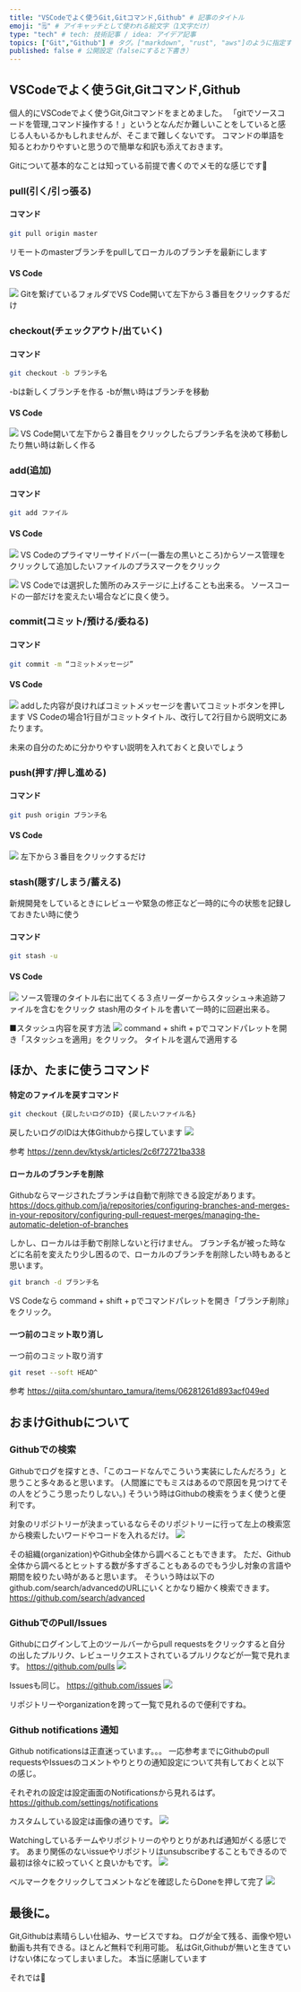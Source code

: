 ```yaml
---
title: "VSCodeでよく使うGit,Gitコマンド,Github" # 記事のタイトル
emoji: "🗒" # アイキャッチとして使われる絵文字（1文字だけ）
type: "tech" # tech: 技術記事 / idea: アイデア記事
topics: ["Git","Github"] # タグ。["markdown", "rust", "aws"]のように指定する
published: false # 公開設定（falseにすると下書き）
---
```


## VSCodeでよく使うGit,Gitコマンド,Github

個人的にVSCodeでよく使うGit,Gitコマンドをまとめました。
「gitでソースコードを管理,コマンド操作する！」というとなんだか難しいことをしていると感じる人もいるかもしれませんが、そこまで難しくないです。
コマンドの単語を知るとわかりやすいと思うので簡単な和訳も添えておきます。

Gitについて基本的なことは知っている前提で書くのでメモ的な感じです🙏

### pull(引く/引っ張る)

#### コマンド
```sh
git pull origin master
```
リモートのmasterブランチをpullしてローカルのブランチを最新にします

#### VS Code 
![](/images/git-pull.png)
Gitを繋げているフォルダでVS Code開いて左下から３番目をクリックするだけ

### checkout(チェックアウト/出ていく)

#### コマンド
```sh
git checkout -b ブランチ名
```
-bは新しくブランチを作る
-bが無い時はブランチを移動

#### VS Code 
![](/images/git-checkout.png)
VS Code開いて左下から２番目をクリックしたらブランチ名を決めて移動したり無い時は新しく作る

### add(追加) 
#### コマンド
```sh
git add ファイル
```

#### VS Code 
![](/images/git-add.png)
VS Codeのプライマリーサイドバー(一番左の黒いところ)からソース管理をクリックして追加したいファイルのプラスマークをクリック

![](/images/git-select-add.png)
VS Codeでは選択した箇所のみステージに上げることも出来る。
ソースコードの一部だけを変えたい場合などに良く使う。

### commit(コミット/預ける/委ねる)
#### コマンド
```sh
git commit -m “コミットメッセージ”
```

#### VS Code 
![](/images/git-commit.png)
addした内容が良ければコミットメッセージを書いてコミットボタンを押します
VS Codeの場合1行目がコミットタイトル、改行して2行目から説明文にあたります。

未来の自分のために分かりやすい説明を入れておくと良いでしょう

### push(押す/押し進める)
#### コマンド
```sh
git push origin ブランチ名
```

#### VS Code 
![](/images/git-push.png)
左下から３番目をクリックするだけ

### stash(隠す/しまう/蓄える)
新規開発をしているときにレビューや緊急の修正など一時的に今の状態を記録しておきたい時に使う

#### コマンド
```sh
git stash -u
```

#### VS Code 
![](/images/git-stash.png)
ソース管理のタイトル右に出てくる３点リーダーからスタッシュ→未追跡ファイルを含むをクリック
stash用のタイトルを書いて一時的に回避出来る。

■スタッシュ内容を戻す方法
![](/images/git-apply-stash.png)
command + shift + pでコマンドパレットを開き「スタッシュを適用」をクリック。
タイトルを選んで適用する

## ほか、たまに使うコマンド

#### 特定のファイルを戻すコマンド
```sh
git checkout {戻したいログのID} {戻したいファイル名}
```
戻したいログのIDは大体Githubから探しています
![](/images/github-commit-id.png)

参考
https://zenn.dev/ktysk/articles/2c6f72721ba338

#### ローカルのブランチを削除

Githubならマージされたブランチは自動で削除できる設定があります。
https://docs.github.com/ja/repositories/configuring-branches-and-merges-in-your-repository/configuring-pull-request-merges/managing-the-automatic-deletion-of-branches

しかし、ローカルは手動で削除しないと行けません。
ブランチ名が被った時などに名前を変えたり少し困るので、ローカルのブランチを削除したい時もあると思います。

```sh
git branch -d ブランチ名
```
VS Codeなら
command + shift + pでコマンドパレットを開き「ブランチ削除」をクリック。

#### 一つ前のコミット取り消し

一つ前のコミット取り消す
```sh
git reset --soft HEAD^
```
参考
https://qiita.com/shuntaro_tamura/items/06281261d893acf049ed

## おまけGithubについて

### Githubでの検索
Githubでログを探すとき、「このコードなんでこういう実装にしたんだろう」と思うこと多々あると思います。
(人間誰にでもミスはあるので原因を見つけてその人をどうこう思ったりしない。)
そういう時はGithubの検索をうまく使うと便利です。

対象のリポジトリーが決まっているならそのリポジトリーに行って左上の検索窓から検索したいワードやコードを入れるだけ。
![](/images/git-search.png)

その組織(organization)やGithub全体から調べることもできます。
ただ、Github全体から調べるとヒットする数が多すぎることもあるのでもう少し対象の言語や期間を絞りたい時があると思います。
そういう時は以下のgithub.com/search/advancedのURLにいくとかなり細かく検索できます。
https://github.com/search/advanced

### GithubでのPull/Issues

Githubにログインして上のツールバーからpull requestsをクリックすると自分の出したプルリク、レビューリクエストされているプルリクなどが一覧で見れます。
https://github.com/pulls
![](/images/github-pulls.png)

Issuesも同じ。
https://github.com/issues
![](/images/github-issues.png)

リポジトリーやorganizationを跨って一覧で見れるので便利ですね。

### Github notifications 通知

Github notificationsは正直迷っています。。。
一応参考までにGithubのpull requestsやIssuesのコメントやりとりの通知設定について共有しておくと以下の感じ。

それぞれの設定は設定画面のNotificationsから見れるはず。
https://github.com/settings/notifications

カスタムしている設定は画像の通りです。
![](/images/github-settings-notifications.png)

Watchingしているチームやリポジトリーのやりとりがあれば通知がくる感じです。
あまり関係のないissueやリポジトリはunsubscribeすることもできるので最初は徐々に絞っていくと良いかもです。
![](/images/github-unsubscribe.png)

ベルマークをクリックしてコメントなどを確認したらDoneを押して完了
![](/images/github-settings-notifications.png)

## 最後に。

Git,Githubは素晴らしい仕組み、サービスですね。
ログが全て残る、画像や短い動画も共有できる。ほとんど無料で利用可能。
私はGit,Githubが無いと生きていけない体になってしまいました。
本当に感謝しています

それでは👋

